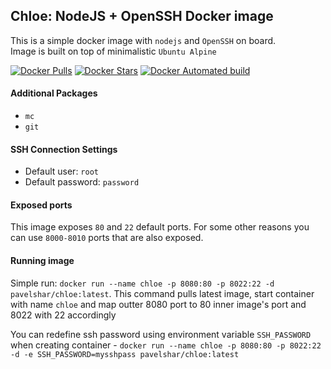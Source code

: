 ## Chloe: NodeJS + OpenSSH Docker image

This is a simple docker image with `nodejs` and `OpenSSH` on board.  
Image is built on top of minimalistic `Ubuntu Alpine`

[![Docker Pulls](https://img.shields.io/docker/pulls/pavelshar/chloe.svg?style=flat-square)][hub]
[![Docker Stars](https://img.shields.io/docker/stars/pavelshar/chloe.svg?style=flat-square)][hub]
[![Docker Automated build](https://img.shields.io/docker/automated/pavelshar/chloe.svg?style=flat-square)][hub]


#### Additional Packages
* `mc`
* `git`

#### SSH Connection Settings
- Default user: `root`
- Default password: `password`

#### Exposed ports
This image exposes `80` and `22` default ports. For some other reasons you can use `8000-8010` ports that are also exposed.

#### Running image
Simple run: `docker run --name chloe -p 8080:80 -p 8022:22 -d pavelshar/chloe:latest`. This command pulls latest image, start container with name `chloe` and map outter 8080 port to 80 inner image's port and 8022 with 22 accordingly

You can redefine ssh password using environment variable `SSH_PASSWORD` when creating container - `docker run --name chloe -p 8080:80 -p 8022:22 -d -e SSH_PASSWORD=mysshpass pavelshar/chloe:latest`

[hub]: https://hub.docker.com/r/pavelshar/chloe/
